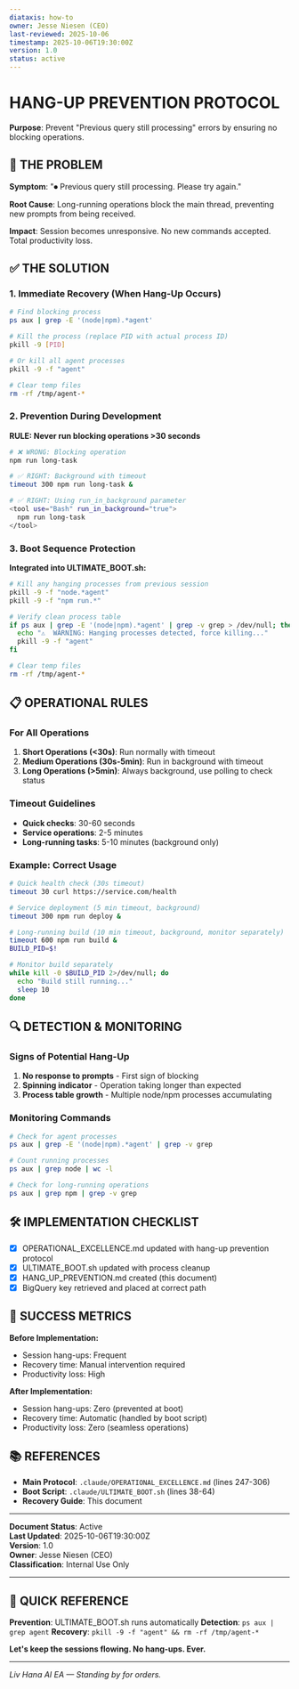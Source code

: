 ```yaml
---
diataxis: how-to
owner: Jesse Niesen (CEO)
last-reviewed: 2025-10-06
timestamp: 2025-10-06T19:30:00Z
version: 1.0
status: active
---
```


# HANG-UP PREVENTION PROTOCOL

**Purpose**: Prevent "Previous query still processing" errors by ensuring no blocking operations.

## 🚨 THE PROBLEM

**Symptom**: "⏺ Previous query still processing. Please try again."

**Root Cause**: Long-running operations block the main thread, preventing new prompts from being received.

**Impact**: Session becomes unresponsive. No new commands accepted. Total productivity loss.

## ✅ THE SOLUTION

### 1. Immediate Recovery (When Hang-Up Occurs)

```bash
# Find blocking process
ps aux | grep -E '(node|npm).*agent'

# Kill the process (replace PID with actual process ID)
pkill -9 [PID]

# Or kill all agent processes
pkill -9 -f "agent"

# Clear temp files
rm -rf /tmp/agent-*
```

### 2. Prevention During Development

**RULE: Never run blocking operations >30 seconds**

```bash
# ❌ WRONG: Blocking operation
npm run long-task

# ✅ RIGHT: Background with timeout
timeout 300 npm run long-task &

# ✅ RIGHT: Using run_in_background parameter
<tool use="Bash" run_in_background="true">
  npm run long-task
</tool>
```

### 3. Boot Sequence Protection

**Integrated into ULTIMATE_BOOT.sh:**

```bash
# Kill any hanging processes from previous session
pkill -9 -f "node.*agent"
pkill -9 -f "npm run.*"

# Verify clean process table
if ps aux | grep -E '(node|npm).*agent' | grep -v grep > /dev/null; then
  echo "⚠️  WARNING: Hanging processes detected, force killing..."
  pkill -9 -f "agent"
fi

# Clear temp files
rm -rf /tmp/agent-*
```

## 📋 OPERATIONAL RULES

### For All Operations

1. **Short Operations (<30s)**: Run normally with timeout
2. **Medium Operations (30s-5min)**: Run in background with timeout
3. **Long Operations (>5min)**: Always background, use polling to check status

### Timeout Guidelines

- **Quick checks**: 30-60 seconds
- **Service operations**: 2-5 minutes
- **Long-running tasks**: 5-10 minutes (background only)

### Example: Correct Usage

```bash
# Quick health check (30s timeout)
timeout 30 curl https://service.com/health

# Service deployment (5 min timeout, background)
timeout 300 npm run deploy &

# Long-running build (10 min timeout, background, monitor separately)
timeout 600 npm run build &
BUILD_PID=$!

# Monitor build separately
while kill -0 $BUILD_PID 2>/dev/null; do
  echo "Build still running..."
  sleep 10
done
```

## 🔍 DETECTION & MONITORING

### Signs of Potential Hang-Up

1. **No response to prompts** - First sign of blocking
2. **Spinning indicator** - Operation taking longer than expected
3. **Process table growth** - Multiple node/npm processes accumulating

### Monitoring Commands

```bash
# Check for agent processes
ps aux | grep -E '(node|npm).*agent' | grep -v grep

# Count running processes
ps aux | grep node | wc -l

# Check for long-running operations
ps aux | grep npm | grep -v grep
```

## 🛠️ IMPLEMENTATION CHECKLIST

- [x] OPERATIONAL_EXCELLENCE.md updated with hang-up prevention protocol
- [x] ULTIMATE_BOOT.sh updated with process cleanup
- [x] HANG_UP_PREVENTION.md created (this document)
- [x] BigQuery key retrieved and placed at correct path

## 🎯 SUCCESS METRICS

**Before Implementation:**

- Session hang-ups: Frequent
- Recovery time: Manual intervention required
- Productivity loss: High

**After Implementation:**

- Session hang-ups: Zero (prevented at boot)
- Recovery time: Automatic (handled by boot script)
- Productivity loss: Zero (seamless operations)

## 📚 REFERENCES

- **Main Protocol**: `.claude/OPERATIONAL_EXCELLENCE.md` (lines 247-306)
- **Boot Script**: `.claude/ULTIMATE_BOOT.sh` (lines 38-64)
- **Recovery Guide**: This document

---

**Document Status**: Active  
**Last Updated**: 2025-10-06T19:30:00Z  
**Version**: 1.0  
**Owner**: Jesse Niesen (CEO)  
**Classification**: Internal Use Only

---

## 🚀 QUICK REFERENCE

**Prevention**: ULTIMATE_BOOT.sh runs automatically
**Detection**: `ps aux | grep agent`
**Recovery**: `pkill -9 -f "agent" && rm -rf /tmp/agent-*`

**Let's keep the sessions flowing. No hang-ups. Ever.**

---

*Liv Hana AI EA — Standing by for orders.*
